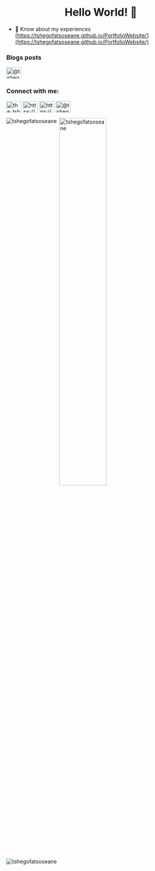 <h1 align="center">Hello World! 👋 </h1>

- 📄 Know about my experiences [https://tshegofatsoseane.github.io/PortfolioWebsite/](https://tshegofatsoseane.github.io/PortfolioWebsite/)

### Blogs posts
<!-- BLOG-POST-LIST:START -->
<a href="https://medium.com/@tshegofatsoseane98" target="blank"><img align="center" src="https://raw.githubusercontent.com/rahuldkjain/github-profile-readme-generator/master/src/images/icons/Social/medium.svg" alt="@tshegofatsoseane98" height="30" width="40" /></a>
<!-- BLOG-POST-LIST:END -->

<h3 align="left">Connect with me:</h3>
<p align="left">
<a href="https://twitter.com/the_tshegoseane" target="blank"><img align="center" src="https://raw.githubusercontent.com/rahuldkjain/github-profile-readme-generator/master/src/images/icons/Social/twitter.svg" alt="the_tshegoseane" height="30" width="40" /></a>
<a href="https://linkedin.com/in/https://www.linkedin.com/in/tshegofatso-seane-2668a1196/" target="blank"><img align="center" src="https://raw.githubusercontent.com/rahuldkjain/github-profile-readme-generator/master/src/images/icons/Social/linked-in-alt.svg" alt="https://www.linkedin.com/in/tshegofatso-seane-2668a1196/" height="30" width="40" /></a>
<a href="https://instagram.com/https://www.instagram.com/tshego.seane/" target="blank"><img align="center" src="https://raw.githubusercontent.com/rahuldkjain/github-profile-readme-generator/master/src/images/icons/Social/instagram.svg" alt="https://www.instagram.com/tshego.seane/" height="30" width="40" /></a>
<a href="https://medium.com/@tshegofatsoseane98" target="blank"><img align="center" src="https://raw.githubusercontent.com/rahuldkjain/github-profile-readme-generator/master/src/images/icons/Social/medium.svg" alt="@tshegofatsoseane98" height="30" width="40" /></a>
</p>



<p><img align="left" src="https://github-readme-stats.vercel.app/api/top-langs?username=tshegofatsoseane&show_icons=true&locale=en&layout=compact" alt="tshegofatsoseane" /></p>

<p>&nbsp;<img align="center" style="width: 50%" src="https://github-readme-stats.vercel.app/api?username=tshegofatsoseane&show_icons=true&locale=en" alt="tshegofatsoseane" /></p>

<p><img align="center" src="https://github-readme-streak-stats.herokuapp.com/?user=tshegofatsoseane&" alt="tshegofatsoseane" /></p>
